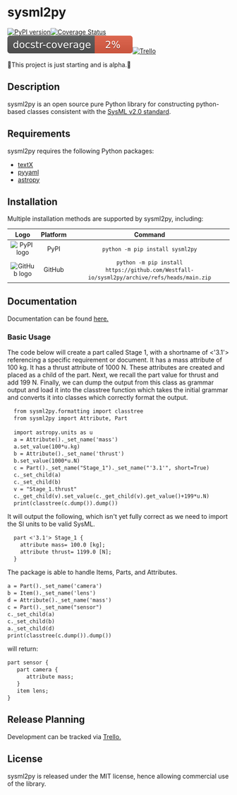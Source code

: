 # sysml2py
[![PyPI version](https://badge.fury.io/py/sysml2py.svg)](https://badge.fury.io/py/sysml2py)[![Coverage Status](https://coveralls.io/repos/github/Westfall-io/sysml2py/badge.svg)](https://coveralls.io/github/Westfall-io/sysml2py)![Docstring Coverage](https://raw.githubusercontent.com/Westfall-io/sysml2py/main/doc-cov.svg)[![Trello](https://img.shields.io/badge/Trello-%23026AA7.svg?style=for-the-badge&logo=Trello&logoColor=white)](https://trello.com/b/xHfFUzlk/sysml2py)

:construction:This project is just starting and is alpha.:construction:

## Description
sysml2py is an open source pure Python library for constructing python-based
classes consistent with the [SysML v2.0 standard](https://github.com/Systems-Modeling/SysML-v2-Release).

## Requirements
sysml2py requires the following Python packages:
- [textX](https://github.com/textX/textX)
- [pyyaml](https://github.com/yaml/pyyaml)
- [astropy](https://github.com/astropy/astropy)

## Installation

Multiple installation methods are supported by sysml2py, including:

|                             **Logo**                              | **Platform** |                                    **Command**                                    |
|:-----------------------------------------------------------------:|:------------:|:---------------------------------------------------------------------------------:|
|       ![PyPI logo](https://simpleicons.org/icons/pypi.svg)        |     PyPI     |                        ``python -m pip install sysml2py``                        |
|     ![GitHub logo](https://simpleicons.org/icons/github.svg)      |    GitHub    | ``python -m pip install https://github.com/Westfall-io/sysml2py/archive/refs/heads/main.zip`` |

## Documentation

Documentation can be found [here.](https://westfall-io.github.io/sysml2py/)

### Basic Usage

The code below will create a part called Stage 1, with a shortname of <'3.1'>
referencing a specific requirement or document. It has a mass attribute of 100
kg. It has a thrust attribute of 1000 N. These attributes are created and placed
as a child of the part. Next, we recall the part value for thrust and add 199 N.
Finally, we can dump the output from this class as grammar output and load it
into the classtree function which takes the initial grammar and converts it into
classes which correctly format the output.
```
  from sysml2py.formatting import classtree
  from sysml2py import Attribute, Part

  import astropy.units as u
  a = Attribute()._set_name('mass')
  a.set_value(100*u.kg)
  b = Attribute()._set_name('thrust')
  b.set_value(1000*u.N)
  c = Part()._set_name("Stage_1")._set_name("'3.1'", short=True)
  c._set_child(a)
  c._set_child(b)
  v = "Stage_1.thrust"
  c._get_child(v).set_value(c._get_child(v).get_value()+199*u.N)
  print(classtree(c.dump()).dump())
```

It will output the following, which isn't yet fully correct as we need to import
the SI units to be valid SysML.
```
  part <'3.1'> Stage_1 {
    attribute mass= 100.0 [kg];
    attribute thrust= 1199.0 [N];
  }
```

The package is able to handle Items, Parts, and Attributes.

```
a = Part()._set_name('camera')
b = Item()._set_name('lens')
d = Attribute()._set_name('mass')
c = Part()._set_name("sensor")
c._set_child(a)
c._set_child(b)
a._set_child(d)
print(classtree(c.dump()).dump())
```

will return:
```
part sensor {
   part camera {
      attribute mass;
   }
   item lens;
}
```

## Release Planning
Development can be tracked via [Trello.](https://trello.com/b/xHfFUzlk/sysml2py)

## License
sysml2py is released under the MIT license, hence allowing commercial use of the library.
